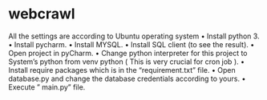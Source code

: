# webcrawl
All the settings are according to Ubuntu operating system
•	Install python 3.
</br>
•	Install pycharm.
•	Install MYSQL.
•	Install SQL client (to see the result).
•	Open project in pyCharm.
•	Change python interpreter for this project to System’s python from venv python ( This is very crucial for cron job ).
•	Install require packages which is in the “requirement.txt” file.
•	Open database.py and change the database credentials according to yours.
•	Execute ” main.py” file.
